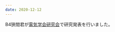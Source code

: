 ```yaml
---
date: 2020-12-12
---
```

B4狭間君が[電気学会研究会](https://workshop.iee.or.jp/sbtk/cgi-bin/sbtk-showprogram.cgi?workshopid=SBW00006F35)で研究発表を行いました。 
